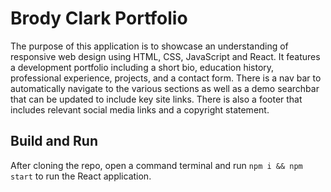 # Brody Clark Portfolio

The purpose of this application is to showcase an understanding of responsive web design using HTML, CSS, JavaScript and React. It features a development portfolio including a short bio, education history, professional experience, projects, and a contact form. There is a nav bar to automatically navigate to the various sections as well as a demo searchbar that can be updated to include key site links. There is also a footer that includes relevant social media links and a copyright statement.

## Build and Run

After cloning the repo, open a command terminal and run `npm i && npm start` to run the React application.
